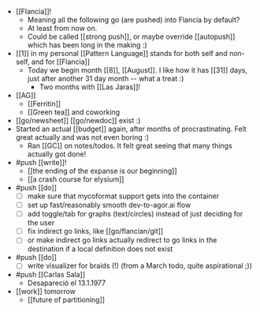 - [[Flancia]]!
  - Meaning all the following go (are pushed) into Flancia by default?
  - At least from now on.
  - Could be called [[strong push]], or maybe override [[autopush]] which has been long in the making :)
- [[1]] in my personal [[Pattern Language]] stands for both self and non-self, and for [[Flancia]]
  - Today we begin month [[8]], [[August]]. I like how it has [[31]] days, just after another 31 day month -- what a treat :)
    - Two months with [[Las Jaras]]!
- [[AG]]
  - [[Ferritin]]
  - [[Green tea]] and coworking
- [[go/newsheet]] [[go/newdoc]] exist :)
- Started an actual [[budget]] again, after months of procrastinating. Felt great actually and was not even boring :)
  - Ran [[GC]] on notes/todos. It felt great seeing that many things actually got done!
- #push [[write]]!
  - [[the ending of the expanse is our beginning]]
  - [[a crash course for elysium]]
- #push [[do]]
  - [ ] make sure that mycoformat support gets into the container
  - [ ] set up fast/reasonably smooth dev-to-agor.ai flow
  - [ ] add toggle/tab for graphs (text/circles) instead of just deciding for the user
  - [ ] fix indirect go links, like [[go/flancian/git]]
  - [ ] or make indirect go links actually redirect to go links in the destination if a local definition does not exist
- #push [[do]]
  - [ ] write visualizer for braids (!) (from a March todo, quite aspirational ;))
- #push [[Carlas Sala]]
  - Desapareció el 13.1.1977
- [[work]] tomorrow
  - [[future of partitioning]]
    
